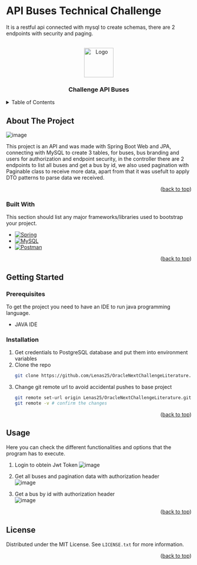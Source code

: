 # API Buses Technical Challenge
It is a restful api connected with mysql to create schemas, there are 2 endpoints with security and paging.
<!-- PROJECT LOGO -->
<br />
<div align="center">
  <a href="https://github.com/othneildrew/Best-README-Template">
    <img src="https://miro.medium.com/v2/resize:fit:600/1*ljHUhFnaBissdRBe7DIo6g.png" alt="Logo" height="80">
  </a>

  <h3 align="center">Challenge API Buses</h3>

</div>



<!-- TABLE OF CONTENTS -->
<details>
  <summary>Table of Contents</summary>
  <ol>
    <li>
      <a href="#about-the-project">About The Project</a>
      <ul>
        <li><a href="#built-with">Built With</a></li>
      </ul>
    </li>
    <li>
      <a href="#getting-started">Getting Started</a>
      <ul>
        <li><a href="#prerequisites">Prerequisites</a></li>
        <li><a href="#installation">Installation</a></li>
      </ul>
    </li>
    <li><a href="#usage">Usage</a></li>
    <li><a href="#license">License</a></li>
  </ol>
</details>



<!-- ABOUT THE PROJECT -->
## About The Project

![image](https://github.com/user-attachments/assets/934de99e-f0d0-4170-ba20-9cb1dec63169)

This project is an API and was made with Spring Boot Web and JPA, connecting with MySQL to create 3 tables, for buses, bus branding and users for authorization and endpoint security, in the controller there are 2 endpoints to list all buses and get a bus by id, we also used pagination with Paginable class to receive more data, apart from that it was usefult to apply DTO patterns to parse data we received.
<p align="right">(<a href="#readme-top">back to top</a>)</p>

### Built With

This section should list any major frameworks/libraries used to bootstrap your project. 
* [![Spring][Spring]][Spring-url]
* [![MySQL][MySQL]][MySQL-url]
* [![Postman][Postman]][Postman-url]

<p align="right">(<a href="#readme-top">back to top</a>)</p>



<!-- GETTING STARTED -->
## Getting Started

### Prerequisites

To get the project you need to have an IDE to run java programming language.
* JAVA IDE

### Installation

1. Get credentials to PostgreSQL database and put them into environment variables
2. Clone the repo
   ```sh
   git clone https://github.com/Lenas25/OracleNextChallengeLiterature.git
   ```
3. Change git remote url to avoid accidental pushes to base project
   ```sh
   git remote set-url origin Lenas25/OracleNextChallengeLiterature.git
   git remote -v # confirm the changes
   ```

<p align="right">(<a href="#readme-top">back to top</a>)</p>



<!-- USAGE EXAMPLES -->
## Usage

Here you can check the different functionalities and options that the program has to execute.

1. Login to obtein Jwt Token
  ![image](https://github.com/user-attachments/assets/f98ecb68-7a42-420f-8d75-413440e76890)

2. Get all buses and pagination data with authorization header
   </br>
  ![image](https://github.com/user-attachments/assets/efc7ac45-8908-44f5-8743-6116c56e9208)


3. Get a bus by id with authorization header
    </br>
  ![image](https://github.com/user-attachments/assets/5c6e0c54-0eee-4b02-8b63-fbb73e00af62)

<p align="right">(<a href="#readme-top">back to top</a>)</p>


<!-- LICENSE -->
## License

Distributed under the MIT License. See `LICENSE.txt` for more information.

<p align="right">(<a href="#readme-top">back to top</a>)</p>




<!-- MARKDOWN LINKS & IMAGES -->
<!-- https://www.markdownguide.org/basic-syntax/#reference-style-links -->
[contributors-shield]: https://img.shields.io/github/contributors/othneildrew/Best-README-Template.svg?style=for-the-badge
[contributors-url]: https://github.com/othneildrew/Best-README-Template/graphs/contributors
[forks-shield]: https://img.shields.io/github/forks/othneildrew/Best-README-Template.svg?style=for-the-badge
[forks-url]: https://github.com/othneildrew/Best-README-Template/network/members
[stars-shield]: https://img.shields.io/github/stars/othneildrew/Best-README-Template.svg?style=for-the-badge
[stars-url]: https://github.com/othneildrew/Best-README-Template/stargazers
[issues-shield]: https://img.shields.io/github/issues/othneildrew/Best-README-Template.svg?style=for-the-badge
[issues-url]: https://github.com/othneildrew/Best-README-Template/issues
[license-shield]: https://img.shields.io/github/license/othneildrew/Best-README-Template.svg?style=for-the-badge
[license-url]: https://github.com/othneildrew/Best-README-Template/blob/master/LICENSE.txt
[linkedin-shield]: https://img.shields.io/badge/-LinkedIn-black.svg?style=for-the-badge&logo=linkedin&colorB=555
[linkedin-url]: https://linkedin.com/in/othneildrew
[product-screenshot]: images/screenshot.png
[Spring]: https://img.shields.io/badge/spring-green?style=for-the-badge&logo=spring&logoColor=white
[Spring-url]:https://start.spring.io/
[MySQL]: https://img.shields.io/badge/mysql-blue?style=for-the-badge&logo=mysql&logoColor=white
[MySQL-url]: https://www.mysql.com/
[Postman]: https://img.shields.io/badge/postman-orange?style=for-the-badge&logo=postman&logoColor=white
[Postman-url]: https://www.postman.com/
